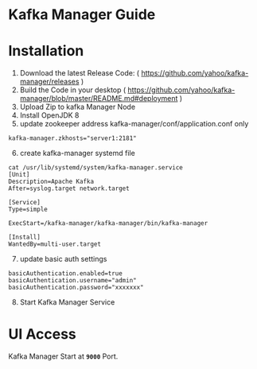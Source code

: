 # Kafka Manager Guide

# Installation
1. Download the latest Release Code:  ( https://github.com/yahoo/kafka-manager/releases )
2. Build the Code in your desktop ( https://github.com/yahoo/kafka-manager/blob/master/README.md#deployment )
3. Upload Zip to kafka Manager Node
4. Install OpenJDK 8
5. update zookeeper address kafka-manager/conf/application.conf only
```
kafka-manager.zkhosts="server1:2181"
```
6. create kafka-manager systemd file
```
cat /usr/lib/systemd/system/kafka-manager.service
[Unit]
Description=Apache Kafka
After=syslog.target network.target

[Service]
Type=simple

ExecStart=/kafka-manager/kafka-manager/bin/kafka-manager

[Install]
WantedBy=multi-user.target
```

7. update basic auth settings
```
basicAuthentication.enabled=true
basicAuthentication.username="admin"
basicAuthentication.password="xxxxxxx"
```

8. Start Kafka Manager Service


# UI Access
Kafka Manager Start at **`9000`** Port.
